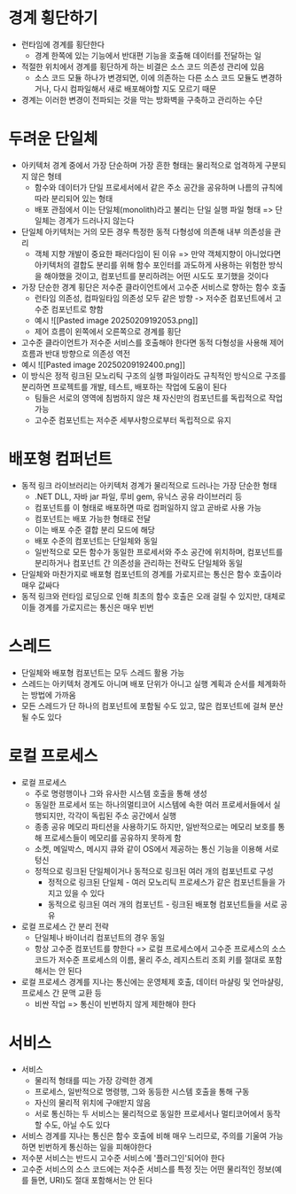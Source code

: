 # 경계 횡단하기
- 런타임에 경계를 횡단한다
	- 경계 한쪽에 있는 기능에서 반대편 기능을 호출해 데이터를 전달하는 일
- 적절한 위치에서 경계를 횡단하게 하는 비결은 소스 코드 의존성 관리에 있음
	- 소스 코드 모듈 하나가 변경되면, 이에 의존하는 다른 소스 코드 모듈도 변경하거나, 다시 컴파일해서 새로 배포해야할 지도 모르기 때문
- 경계는 이러한 변경이 전파되는 것을 막는 방화벽을 구축하고 관리하는 수단

# 두려운 단일체
- 아키텍처 경계 중에서 가장 단순하며 가장 흔한 형태는 물리적으로 엄격하게 구분되지 않은 형테
	- 함수와 데이터가 단일 프로세서에서 같은 주소 공간을 공유하며 나름의 규칙에 따라 분리되어 있는 형태
	- 배포 관점에서 이는 단일체(monolith)라고 불리는 단일 실행 파일 형태 => 단일체는 경계가 드러나지 않는다
- 단일체 아키텍처는 거의 모든 경우 특정한 동적 다형성에 의존해 내부 의존성을 관리
	- 객체 지향 개발이 중요한 패러다임이 된 이유 => 만약 객체지향이 아니었다면 아키텍처의 결합도 분리를 위해 함수 포인터를 과도하게 사용하는 위험한 방식을 해야했을 것이고, 컴포넌트를 분리하려는 어떤 시도도 포기했을 것이다
- 가장 단순한 경계 횡단은 저수준 클라이언트에서 고수준 서비스로 향하는 함수 호출
	- 런타임 의존성, 컴파일타임 의존성 모두 같은 방향 -> 저수준 컴포넌트에서 고수준 컴포넌트로 향함
	- 예시
![[Pasted image 20250209192053.png]]
	- 제어 흐름이 왼쪽에서 오른쪽으로 경계를 횡단
- 고수준 클라이언트가 저수준 서비스를 호출해야 한다면 동적 다형성을 사용해 제어흐름과 반대 방향으로 의존성 역전
- 예시
![[Pasted image 20250209192400.png]]
- 이 방식은 정적 링크된 모노리틱 구조의 실행 파일이라도 규칙적인 방식으로 구조를 분리하면 프로젝트를 개발, 테스트, 배포하는 작업에 도움이 된다
	- 팀들은 서로의 영역에 침범하지 않은 채 자신만의 컴포넌트를 독립적으로 작업 가능
	- 고수준 컴포넌트는 저수준 세부사항으로부터 독립적으로 유지

# 배포형 컴퍼넌트
- 동적 링크 라이브러리는 아키텍처 경계가 물리적으로 드러나는 가장 단순한 형태
	- .NET DLL, 자바 jar 파일, 루비 gem, 유닉스 공유 라이브러리 등
	- 컴포넌트를 이 형태로 배포하면 따로 컴퍼일하지 않고 곧바로 사용 가능
	- 컴포넌트는 배포 가능한 형태로 전달
	- 이는 배포 수준 결합 분리 모드에 해당
	- 배포 수준의 컴포넌트는 단일체와 동일
	- 일반적으로 모든 함수가 동일한 프로세서와 주소 공간에 위치하며, 컴포넌트를 분리하거나 컴포넌트 간 의존성을 관리하는 전략도 단일체와 동일
- 단일체와 마찬가지로 배포형 컴포넌트의 경계를 가로지르는 통신은 함수 호출이라 매우 값싸다
- 동적 링크와 런타임 로딩으로 인해 최초의 함수 호출은 오래 걸릴 수 있지만, 대체로 이들 경계를 가로지르는 통신은 매우 빈번
# 스레드
- 단일체와 배포형 컴포넌트는 모두 스레드 활용 가능
- 스레드는 아키텍처 경계도 아니며 배포 단위가 아니고 실행 계획과 순서를 체계화하는 방법에 가까움
- 모든 스레드가 단 하나의 컴포넌트에 포함될 수도 있고, 많은 컴포넌트에 걸쳐 분산될 수도 있다

# 로컬 프로세스
- 로컬 프로세스
	- 주로 명령행이나 그와 유사한 시스템 호출을 통해 생성
	- 동일한 프로세서 또는 하나의멀티코어 시스템에 속한 여러 프로세서들에서 실행되지만, 각각이 독립된 주소 공간에서 실행
	- 종종 공유 메모리 파티션을 사용하기도 하지만, 일반적으로는 메모리 보호를 통해 프로세스들이 메모리를 공유하지 못하게 함
	- 소켓, 메일박스, 메시지 큐와 같이 OS에서 제공하는 통신 기능을 이용해 서로 텅신
	- 정적으로 링크된 단일체이거나 동적으로 링크된 여러 개의 컴포넌트로 구성
		- 정적으로 링크된 단일체 - 여러 모노리틱 프로세스가 같은 컴포넌트들을 가지고 있을 수 있다
		- 동적으로 링크된 여러 개의 컴포넌트 - 링크된 배포형 컴포넌트들을 서로 공유
- 로컬 프로세스 간 분리 전략
	- 단일체나 바이너리 컴포넌트의 경우 동일
	- 항상 고수준 컴포넌트를 향한다 => 로컬 프로세스에서 고수준 프로세스의 소스 코드가 저수준 프로세스의 이름, 물리 주소, 레지스트리 조회 키를 절대로 포함해서는 안 된다
- 로컬 프로세스 경계를 지나는 통신에는 운영체제 호출, 데이터 마샬링 및 언마샬링, 프로세스 간 문맥 교환 등
	- 비싼 작업 => 통신이 빈번하지 않게 제한해야 한다
# 서비스
- 서비스
	- 물리적 형태를 띠는 가장 강력한 경계
	- 프로세스, 일반적으로 명령행, 그와 동등한 시스템 호출을 통해 구동
	- 자신의 물리적 위치에 구애받지 않음
	- 서로 통신하는 두 서비스는 물리적으로 동일한 프로세서나 멀티코어에서 동작할 수도, 아닐 수도 있다
- 서비스 경계를 지나는 통신은 함수 호출에 비해 매우 느리므로, 주의를 기울여 가능하면 빈번하게 통신하는 일을 피해야한다
- 저수분 서비스는 반드시 고수준 서비스에 '플러그인'되어야 한다
- 고수준 서비스의 소스 코드에는 저수준 서비스를 특정 짓는 어떤 물리적인 정보(예를 들면, URI)도 절대 포함해서는 안 된다